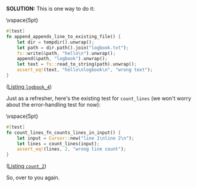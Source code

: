 **SOLUTION:** This is one way to do it:

\vspace{5pt}
```rust
#[test]
fn append_appends_line_to_existing_file() {
    let dir = tempdir().unwrap();
    let path = dir.path().join("logbook.txt");
    fs::write(&path, "hello\n").unwrap();
    append(&path, "logbook").unwrap();
    let text = fs::read_to_string(path).unwrap();
    assert_eq!(text, "hello\nlogbook\n", "wrong text");
}
```
([Listing `logbook_4`](https://github.com/bitfield/tsr-tools/blob/main/logbook_4/src/lib.rs))

Just as a refresher, here's the existing test for `count_lines` (we won't worry about the error-handling test for now):

\vspace{5pt}
```rust
#[test]
fn count_lines_fn_counts_lines_in_input() {
    let input = Cursor::new("line 1\nline 2\n");
    let lines = count_lines(input);
    assert_eq!(lines, 2, "wrong line count");
}
```
([Listing `count_2`](https://github.com/bitfield/tsr-tools/blob/main/count_2/src/lib.rs))

So, over to you again.
